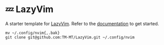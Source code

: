 # 💤 LazyVim

A starter template for [LazyVim](https://github.com/LazyVim/LazyVim).
Refer to the [documentation](https://lazyvim.github.io/installation) to get started.

```shell
mv ~/.config/nvim{,.bak} 
git clone git@github.com:TM-MT/LazyVim.git ~/.config/nvim
```
